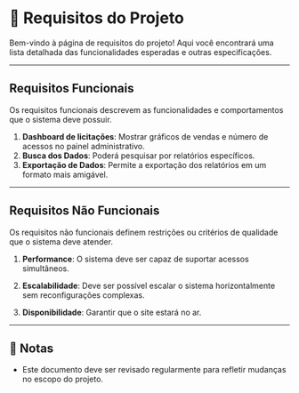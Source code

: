 # 📝 Requisitos do Projeto

Bem-vindo à página de requisitos do projeto! Aqui você encontrará uma lista detalhada das funcionalidades esperadas e outras especificações.

---

## Requisitos Funcionais

Os requisitos funcionais descrevem as funcionalidades e comportamentos que o sistema deve possuir.

1. **Dashboard de licitações**:
Mostrar gráficos de vendas e número de acessos no painel administrativo.
2. **Busca dos Dados**:
Poderá pesquisar por relatórios específicos.
3. **Exportação de Dados**:
Permite a exportação dos relatórios em um formato mais amigável.

---

## Requisitos Não Funcionais

Os requisitos não funcionais definem restrições ou critérios de qualidade que o sistema deve atender.

1. **Performance**:
O sistema deve ser capaz de suportar acessos simultâneos.

2. **Escalabilidade**:
Deve ser possível escalar o sistema horizontalmente sem reconfigurações complexas.

3. **Disponibilidade**:
Garantir que o site estará no ar.

---

## 📌 Notas

- Este documento deve ser revisado regularmente para refletir mudanças no escopo do projeto.
